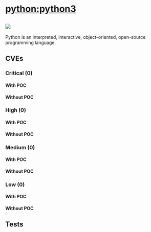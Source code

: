 # [python:python3](https://hub.docker.com/_/python?tab=tags)
![](https://img.shields.io/static/v1?label=tag&message=python3&color=blue)
---
<p>
Python is an interpreted, interactive, object-oriented, open-source programming language.
</p>

## CVEs
### Critical (0)
#### With POC

#### Without POC


### High (0)
#### With POC

#### Without POC


### Medium (0)
#### With POC

#### Without POC


### Low (0)
#### With POC

#### Without POC


## Tests
